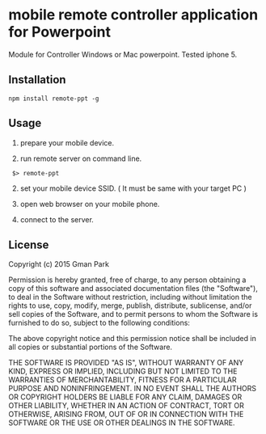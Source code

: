 mobile remote controller application for Powerpoint
=======

Module for Controller Windows or Mac powerpoint. Tested iphone 5.
 
Installation
-----
```
npm install remote-ppt -g
```

Usage
-----
1. prepare your mobile device.

2. run remote server on command line.
```
 $> remote-ppt
```

2. set your mobile device SSID. ( It must be same with your target PC )

3. open web browser on your mobile phone.

4. connect to the server.

License
-----
Copyright (c) 2015 Gman Park

Permission is hereby granted, free of charge, to any person obtaining a copy of this software and associated documentation files (the "Software"), to deal in the Software without restriction, including without limitation the rights to use, copy, modify, merge, publish, distribute, sublicense, and/or sell copies of the Software, and to permit persons to whom the Software is furnished to do so, subject to the following conditions:

The above copyright notice and this permission notice shall be included in all copies or substantial portions of the Software.

THE SOFTWARE IS PROVIDED "AS IS", WITHOUT WARRANTY OF ANY KIND, EXPRESS OR IMPLIED, INCLUDING BUT NOT LIMITED TO THE WARRANTIES OF MERCHANTABILITY, FITNESS FOR A PARTICULAR PURPOSE AND NONINFRINGEMENT. IN NO EVENT SHALL THE AUTHORS OR COPYRIGHT HOLDERS BE LIABLE FOR ANY CLAIM, DAMAGES OR OTHER LIABILITY, WHETHER IN AN ACTION OF CONTRACT, TORT OR OTHERWISE, ARISING FROM, OUT OF OR IN CONNECTION WITH THE SOFTWARE OR THE USE OR OTHER DEALINGS IN THE SOFTWARE.


